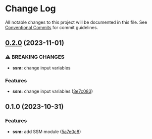 # Change Log

All notable changes to this project will be documented in this file.
See [Conventional Commits](https://conventionalcommits.org) for commit guidelines.

## [0.2.0](https://github.com/finando/infrastructure-modules/compare/ssm@0.1.0...ssm@0.2.0) (2023-11-01)


### ⚠ BREAKING CHANGES

* **ssm:** change input variables

### Features

* **ssm:** change input variables ([3e7c083](https://github.com/finando/infrastructure-modules/commit/3e7c0837106794442194f2844b7ea0ec2a67c02e))



## 0.1.0 (2023-10-31)


### Features

* **ssm:** add SSM module ([5a7e0c8](https://github.com/finando/infrastructure-modules/commit/5a7e0c8ae3bb81bdd67b254d0a09ce97b9eb8bef))
